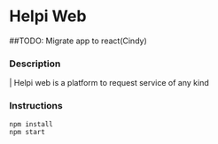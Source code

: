 # Helpi Web

##TODO: Migrate app to react(Cindy)

### Description

| Helpi web is a platform to request service of any kind  


### Instructions

```bash
npm install  
npm start
```
